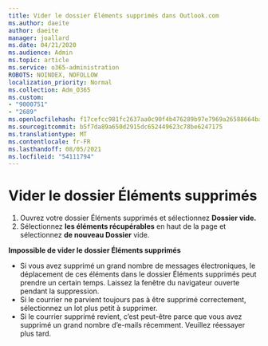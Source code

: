 ```yaml
---
title: Vider le dossier Éléments supprimés dans Outlook.com
ms.author: daeite
author: daeite
manager: joallard
ms.date: 04/21/2020
ms.audience: Admin
ms.topic: article
ms.service: o365-administration
ROBOTS: NOINDEX, NOFOLLOW
localization_priority: Normal
ms.collection: Adm_O365
ms.custom:
- "9000751"
- "2689"
ms.openlocfilehash: f17cefcc981fc2637aa0c90f4b476289b97e7969a26588664baf67485daf5d5b
ms.sourcegitcommit: b5f7da89a650d2915dc652449623c78be6247175
ms.translationtype: MT
ms.contentlocale: fr-FR
ms.lasthandoff: 08/05/2021
ms.locfileid: "54111794"
---
```

# <a name="empty-the-deleted-items-folder"></a>Vider le dossier Éléments supprimés

1. Ouvrez votre dossier Éléments supprimés et sélectionnez **Dossier vide.**
2. Sélectionnez **les éléments récupérables** en haut de la page et sélectionnez **de nouveau Dossier** vide.

**Impossible de vider le dossier Éléments supprimés**

- Si vous avez supprimé un grand nombre de messages électroniques, le déplacement de ces éléments dans le dossier Éléments supprimés peut prendre un certain temps. Laissez la fenêtre du navigateur ouverte pendant la suppression.
- Si le courrier ne parvient toujours pas à être supprimé correctement, sélectionnez un lot plus petit à supprimer.
- Si le courrier supprimé revient, c’est peut-être parce que vous avez supprimé un grand nombre d’e-mails récemment. Veuillez réessayer plus tard.
